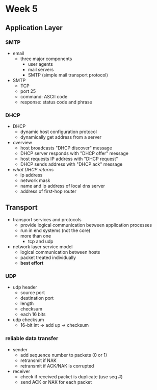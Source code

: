 # Week 5

## Application Layer

### SMTP
- email
  - three major components
    - user agents
    - mail servers
    - SMTP (simple mail transport protocol)
- SMTP
  - TCP
  - port 25
  - command: ASCII code
  - response: status code and phrase

### DHCP
- DHCP
  - dynamic host configuration protocol
  - dynamically get address from a server
- overview
  - host broadcasts "DHCP discover" message
  - DHCP server responds with "DHCP offer" message
  - host requests IP address with "DHCP request"
  - DHCP sends address with "DHCP ack" message
- *what DHCP returns*
  - ip address
  - network mask
  - name and ip address of local dns server
  - address of first-hop router

## Transport
- transport services and protocols
  - provide logical communication between application processes
  - run in end systems (not the core)
  - more than one
    - tcp and udp
- network layer service model
  - logical communication between hosts
  - packet treated individually
  - **best effort**
### UDP
- udp header
  - source port
  - destination port
  - length
  - checksum
  - each 16 bits
- udp checksum
  - 16-bit int -> add up -> checksum
### reliable data transfer
- sender
  - add sequence number to packets (0 or 1)
  - retransmit if NAK
  - retransmit if ACK/NAK is corrupted
- receiver
  - check if received packet is duplicate (use seq #)
  - send ACK or NAK for each packet
